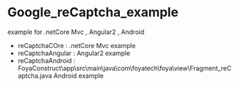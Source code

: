 # Google_reCaptcha_example
example for .netCore Mvc , Angular2 , Android

- reCaptchaCOre : .netCore Mvc example
- reCaptchaAngular : Angular2 example
- reCaptchaAndroid : FoyaConstruct\app\src\main\java\com\foyatech\foya\view\Fragment_reCaptcha.java  Android example